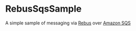 # RebusSqsSample
A simple sample of messaging via [Rebus](https://github.com/rebus-org/Rebus) over [Amazon SQS](https://aws.amazon.com/sqs/)
